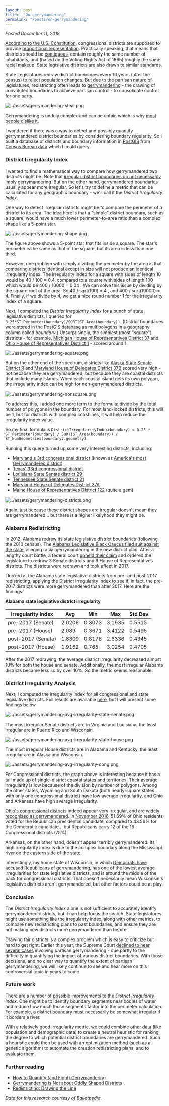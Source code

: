 ```yaml
---
layout: post
title:  "On gerrymandering"
permalink: "/posts/on-gerrymandering"
---
```


*Posted December 11, 2018*

[According to the U.S. Constitution](https://history.house.gov/Institution/Origins-Development/Proportional-Representation/), congressional districts are supposed to provide [proportional representation](https://en.wikipedia.org/wiki/Proportional_representation). Practically speaking, that means that districts should be [contiguous](https://en.wikipedia.org/wiki/Geographic_contiguity), contain roughly the same number of inhabitants, and (based on the Voting Rights Act of 1965) roughly the same racial makeup. State legislative districts are also drawn to similar standards.

State Legislatures redraw district boundaries every 10 years (after the census) to relect population changes. But due to the partisan nature of legislatures, redistricting often leads to [gerrymandering](https://ballotpedia.org/Gerrymandering) - the drawing of convoluted boundaries to achieve partisan control - to consolidate control for one party.

![../assets/gerrymandering-steal.png](../assets/gerrymandering-steal.png)

Gerrymandering is unduly complex and can be unfair, which is why [most people dislike it](https://www.fairvote.org/new_poll_everybody_hates_gerrymandering).

I wondered if there was a way to detect and possibly quantify gerrymandered district boundaries by considering boundary regularity. So I built a database of districts and boundary information in [PostGIS](https://postgis.net/) from [Census Bureau data](https://www.census.gov/geo/maps-data/data/cbf/cbf_sld.html) which I could query.

### District Irregularity Index
I wanted to find a mathematical way to compare how gerrymandered two districts might be. Note that [irregular district boundaries do not necessarily imply gerrymandering](https://sites.duke.edu/quantifyinggerrymandering/2018/01/30/gerrymandering-is-not-about-oddly-shaped-districts/). But on the other hand, gerrymandered boundaries usually appear more irregular. So let's try to define a metric that can be calculated for any geographic boundary - we'll call it the *District Irregularity Index*.

One way to detect irregular districts might be to compare the perimeter of a district to its area. The idea here is that a "simple" district boundary, such as a square, would have a much lower perimeter-to-area ratio than a complex shape like a 5-point star.

![../assets/gerrymandering-shape.png](../assets/gerrymandering-shape.png)

The figure above shows a 5-point star that fits inside a square. The star's perimeter is the same as that of the square, but its area is less than one third.

However, one problem with simply dividing the perimeter by the area is that comparing districts identical except in size will not produce an identical irregularity index. The irregularity index for a square with sides of length 10 would be 40 / 100 = 0.4, compared to a square with sides of length 100 which would be 400 / 10000 = 0.04 ﻿. We can solve this issue by dividing by the square root of the area. So 40 / sqrt(100) = 4 ﻿, and 400 / sqrt(10000) = 4﻿. Finally, if we divide by 4, we get a nice round number 1 for the irregularity index of a square.

Next, I computed the *District Irregularity Index* for a bunch of state legislative districts. I queried for `0.25*ST_Perimeter(boundary)/SQRT(ST_Area(boundary))`. (District boundaries were stored in the PostGIS database as multipolygons in a geography column called *boundary*.) Unsurprisingly, the simplest (most "square") districts - for example, [Michigan House of Representatives District 37](https://housedems.com/greig/district) and [Ohio House of Representatives District 1](http://www.ohiohouse.gov/members/district-map) - scored around 1.

![../assets/gerrymandering-square.png](../assets/gerrymandering-square.png)

But on the other end of the spectrum, districts like [Alaska State Senate District R](https://www2.census.gov/geo/maps/dc10map/SLD_RefMap/upper/st02_ak/sldu0200r/DC10SLDU0200R_000.pdf) and [Maryland House of Delegates District 37B](https://ballotpedia.org/Maryland_House_of_Delegates_District_37B) scored very high - not because they are gerrymandered, but because they are coastal districts that include many islands. When each coastal island gets its own polygon, the irregularity index can be high for non-gerrymandered districts.

![../assets/gerrymandering-nonsquare.png](../assets/gerrymandering-nonsquare.png)

To address this, I added one more term to the formula: divide by the total number of polygons in the boundary. For most land-locked districts, this will be 1, but for districts with complex coastlines, it will help reduce the irregularity index value.

So my final formula is
`DistrictIrregularityIndex(boundary) = 0.25 * ST_Perimeter(boundary) / SQRT(ST_Area(boundary)) / ST_NumGeometries(boundary::geometry)`

Running this query turned up some very interesting districts, including:
* [Maryland's 3rd congressional district](https://en.wikipedia.org/wiki/Maryland%27s_3rd_congressional_district) (known as [America's most Gerrymandered district](https://newrepublic.com/article/109938/marylands-3rd-district-americas-most-gerrymandered-congressional-district))
* [Texas' 33rd congressional district](https://en.wikipedia.org/wiki/Texas%27s_33rd_congressional_district)
* [Louisiana State Senate district 29](http://senate.la.gov/senators/CurrentMaps/29.pdf)
* [Tennessee State Senate district 21](https://ballotpedia.org/Tennessee_State_Senate_District_21)
* [Maryland House of Delegates District 37A](https://ballotpedia.org/Maryland_House_of_Delegates_District_37A)
* [Maine House of Representatives District 122](https://www.maine.gov/sos/cec/elec/apport/statewidehouse.pdf) (quite a gem)

![../assets/gerrymandering-districts.png](../assets/gerrymandering-districts.png)

Again, just because these district shapes are irregular doesn't mean they are gerrymandered... but there is a higher likelyhood they might be.

### Alabama Redistricting
In 2012, Alabama redrew its state legislative district boundaries (following the 2010 census). The [Alabama Legislative Black Caucus filed suit against the state](https://ballotpedia.org/Redistricting_in_Alabama#Alabama_Legislative_Black_Caucus_v._Alabama), alleging racial gerrymandering in the new district plan. After a lengthy court battle, a federal court [upheld their claim](https://www.al.com/news/birmingham/index.ssf/2017/01/federal_judges_rule_alabama_mu.html) and ordered the legislature to redraw 3 Senate districts and 9 House of Representatives districts. The districts were redrawn and took effect in 2017.

I looked at the Alabama state legislative districts from pre- and post-2017 redistricting, applying the District Irregularity Index to see if, in fact, the pre-2017 districts were more gerrymandered than after 2017. Here are the findings:

**Alabama state legislative district irregularity**

| Irregularity Index | Avg    | Min    | Max    | Std Dev |
| -----------------  | ------ | ------ | ------ | ------- |
| pre-2017 (Senate)  | 2.0206 | 0.3073 | 3.1935 | 0.5515  |
| pre-2017 (House)   | 2.089  | 0.3671 | 3.4122 | 0.5495  |
| post-2017 (Senate) | 1.8309 | 0.8178 | 2.6336 | 0.4345  |
| post-2017 (House)  | 1.9162 | 0.765  | 3.0254 | 0.4705  |

After the 2017 redrawing, the average district irregularity decreased almost 10% for both the house and senate. Additionally, the most irregular Alabama districts became less so by over 10%. So the metric seems reasonable.

### District Irregularity Analysis
Next, I computed the irregularity index for all congressional and state legislative districts. Full results are available [here](https://docs.google.com/spreadsheets/d/14tIcQGdyLsr6fcOQWpCrNBz7hSF3ZRtTtiUwEnb-_jg/edit?usp=sharing), but I will present some findings below.

![../assets/gerrymandering-avg-irregularity-state-senate.png](../assets/gerrymandering-avg-irregularity-state-senate.png)

The most irregular Senate districts are in Virginia and Louisiana, the least irregular are in Puerto Rico and Wisconsin.

![../assets/gerrymandering-avg-irregularity-state-house.png](../assets/gerrymandering-avg-irregularity-state-house.png)

The most irregular House districts are in Alabama and Kentucky, the least irregular are in Alaska and Wisconsin.

![../assets/gerrymandering-avg-irregularity-cong.png](../assets/gerrymandering-avg-irregularity-cong.png)

For Congressional districts, the graph above is interesting because it has a tail made up of single-district coastal states and territories. Their average irregularity is low because of the division by number of polygons. Among the other states, Wyoming and South Dakota (both nearly-square states with only one congressional district) have low average irregularity, and Ohio and Arkansas have high average irregularity.

[Ohio's congressional districts](https://en.wikipedia.org/wiki/Ohio%27s_congressional_districts) indeed appear very irregular, and are [widely recognized as gerrymandered](https://www.aclu.org/blog/voting-rights/gerrymandering/why-ohios-congressional-map-unconstitutional). In [November 2016](https://en.wikipedia.org/wiki/2016_United_States_presidential_election_in_Ohio#Results_3), 51.69% of Ohio residents voted for the Republican presidential candidate, compared to 43.56% for the Democratic candidate... but Republicans carry 12 of the 16 Congressional districts (75%).

Arkansas, on the other hand, doesn't appear terribly gerrymandered. Its high irregularity index is due to the complex boundary along the Mississippi river on the eastern side of the state.

Interestingly, my home state of Wisconsin, in which [Democrats have accused Republicans of gerrymandering](https://www.jsonline.com/story/news/politics/elections/2018/09/14/democrats-revive-redistricting-lawsuit-block-election-maps-2020/1301898002/), has one of the lowest average irregularities for state legislative districts, and is around the middle of the pack for congressional districts. That doesn't necessarily mean Wisconsin's legislative districts aren't gerrymandered, but other factors could be at play.

### Conclusion
The *District Irregularity Index* alone is not sufficient to accurately identify gerrymandered districts, but it can help focus the search. State legislatures might use something like the irregularity index, along with other metrics, to compare new redistricting plans to past boundaries, and ensure they are not making new districts more gerrymandered than before.

Drawing fair districts is a complex problem which is easy to criticize but hard to get right. Earlier this year, the Supreme Court [declined to hear several cases](https://www.cnn.com/2018/06/18/politics/supreme-court-gerrymandering-decision/index.html) involving partisan gerrymandering - due partly to the difficulty in quantifying the impact of various district boundaries. With those decisions, and no clear way to quantify the extent of partisan gerrymandering, we will likely continue to see and hear more on this controversial topic in years to come.

### Future work
There are a number of possible improvements to the *District Irregularity Index*. One might be to identify boundary segments near bodies of water and reduce how much those segments factor into the perimeter calculation. For example, a district boundary must necessarily be somewhat irregular if it borders a river.

With a relatively good irregularity metric, we could combine other data (like population and demographic data) to create a neutral heuristic for ranking the degree to which potential district boundaries are gerrymandered. Such a heuristic could then be used with an optimization method (such as a genetic algorithm) to automate the creation redistricting plans, and to evaluate them.

### Further reading
* [How to Quantify (and Fight) Gerrymandering](https://www.quantamagazine.org/the-mathematics-behind-gerrymandering-20170404/)
* [Gerrymandering is Not about Oddly Shaped Districts](https://sites.duke.edu/quantifyinggerrymandering/2018/01/30/gerrymandering-is-not-about-oddly-shaped-districts/)
* [Redistricting: Drawing the Line](https://arxiv.org/pdf/1704.03360.pdf)

*Data for this research courtesy of [Ballotpedia](https://ballotpedia.org/).*
